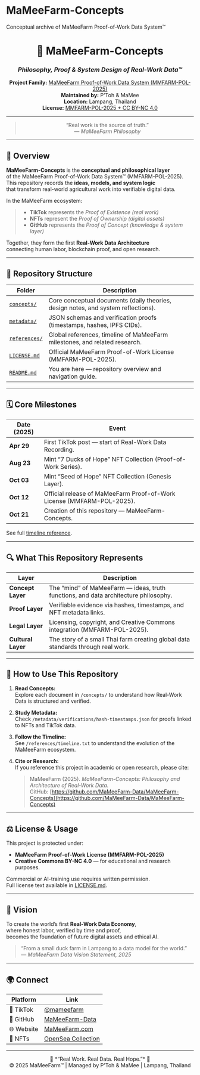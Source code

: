 # MaMeeFarm-Concepts
Conceptual archive of MaMeeFarm Proof-of-Work Data System™
<div align="center">

# 🌾 MaMeeFarm-Concepts  
### *Philosophy, Proof & System Design of Real-Work Data™*

**Project Family:** [MaMeeFarm Proof-of-Work Data System (MMFARM-POL-2025)](https://github.com/MaMeeFarm-Data)  
**Maintained by:** P'Toh & MaMee  
**Location:** Lampang, Thailand  
**License:** [MMFARM-POL-2025 + CC BY-NC 4.0](./LICENSE.md)

---

> “Real work is the source of truth.”  
> — *MaMeeFarm Philosophy*

</div>

---

## 🧭 Overview

**MaMeeFarm-Concepts** is the **conceptual and philosophical layer**  
of the MaMeeFarm Proof-of-Work Data System™ (MMFARM-POL-2025).  
This repository records the **ideas, models, and system logic**  
that transform real-world agricultural work into verifiable digital data.

In the MaMeeFarm ecosystem:  
> - **TikTok** represents the *Proof of Existence (real work)*  
> - **NFTs** represent the *Proof of Ownership (digital assets)*  
> - **GitHub** represents the *Proof of Concept (knowledge & system layer)*  

Together, they form the first **Real-Work Data Architecture**  
connecting human labor, blockchain proof, and open research.

---

## 🧩 Repository Structure

| Folder | Description |
|--------|--------------|
| [`concepts/`](./concepts) | Core conceptual documents (daily theories, design notes, and system reflections). |
| [`metadata/`](./metadata) | JSON schemas and verification proofs (timestamps, hashes, IPFS CIDs). |
| [`references/`](./references) | Global references, timeline of MaMeeFarm milestones, and related research. |
| [`LICENSE.md`](./LICENSE.md) | Official MaMeeFarm Proof-of-Work License (MMFARM-POL-2025). |
| [`README.md`](./README.md) | You are here — repository overview and navigation guide. |

---

## 🗓️ Core Milestones

| Date (2025) | Event |
|--------------|-------|
| **Apr 29** | First TikTok post — start of Real-Work Data Recording. |
| **Aug 23** | Mint “7 Ducks of Hope” NFT Collection (Proof-of-Work Series). |
| **Oct 03** | Mint “Seed of Hope” NFT Collection (Genesis Layer). |
| **Oct 12** | Official release of MaMeeFarm Proof-of-Work License (MMFARM-POL-2025). |
| **Oct 21** | Creation of this repository — MaMeeFarm-Concepts. |

See full [timeline reference](./references/timeline.txt).

---

## 🔍 What This Repository Represents

| Layer | Description |
|--------|-------------|
| **Concept Layer** | The “mind” of MaMeeFarm — ideas, truth functions, and data architecture philosophy. |
| **Proof Layer** | Verifiable evidence via hashes, timestamps, and NFT metadata links. |
| **Legal Layer** | Licensing, copyright, and Creative Commons integration (MMFARM-POL-2025). |
| **Cultural Layer** | The story of a small Thai farm creating global data standards through real work. |

---

## 🌱 How to Use This Repository

1. **Read Concepts:**  
   Explore each document in `/concepts/` to understand how Real-Work Data is structured and verified.  
2. **Study Metadata:**  
   Check `/metadata/verifications/hash-timestamps.json` for proofs linked to NFTs and TikTok data.  
3. **Follow the Timeline:**  
   See `/references/timeline.txt` to understand the evolution of the MaMeeFarm ecosystem.  
4. **Cite or Research:**  
   If you reference this project in academic or open research, please cite:  

   > MaMeeFarm (2025). *MaMeeFarm-Concepts: Philosophy and Architecture of Real-Work Data.*  
   > GitHub: [https://github.com/MaMeeFarm-Data/MaMeeFarm-Concepts](https://github.com/MaMeeFarm-Data/MaMeeFarm-Concepts)

---

## ⚖️ License & Usage

This project is protected under:  
- **MaMeeFarm Proof-of-Work License (MMFARM-POL-2025)**  
- **Creative Commons BY-NC 4.0** — for educational and research purposes.

Commercial or AI-training use requires written permission.  
Full license text available in [LICENSE.md](./LICENSE.md).

---

## 🧭 Vision

To create the world’s first **Real-Work Data Economy**,  
where honest labor, verified by time and proof,  
becomes the foundation of future digital assets and ethical AI.

> “From a small duck farm in Lampang to a data model for the world.”  
> — *MaMeeFarm Data Vision Statement, 2025*

---

## 🌍 Connect

| Platform | Link |
|-----------|------|
| 🦆 TikTok | [@mameefarm](https://www.tiktok.com/@mameefarm) |
| 💾 GitHub | [MaMeeFarm-Data](https://github.com/MaMeeFarm-Data) |
| 🌐 Website | [MaMeeFarm.com](https://MaMeeFarm.com) |
| 🎨 NFTs | [OpenSea Collection](https://opensea.io/collection/mameefarm) |

---

<div align="center">
💚 *“Real Work. Real Data. Real Hope.”* 💚  
<br>
© 2025 MaMeeFarm™ | Managed by P'Toh & MaMee | Lampang, Thailand
</div>
